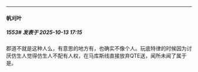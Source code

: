 ﻿
*****

####  帆刈叶  
##### 1553#       发表于 2025-10-13 17:15

郡道不就是这种人么，有意思的地方有，也确实不像个人。玩底特律的时候因为讨厌仿生人觉得仿生人不配有人权，在马库斯线直接放弃QTE送，闻所未闻了属于是。

